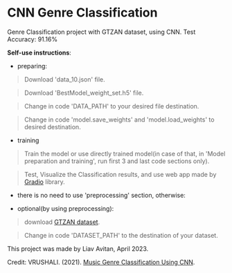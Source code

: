 # CNN Genre Classification
Genre Classification project with GTZAN dataset, using CNN.
Test Accuracy: 91.16%

**Self-use instructions**:
* preparing:
> Download 'data_10.json' file.

> Download 'BestModel_weight_set.h5' file.

>	Change in code 'DATA_PATH' to your desired file destination.

> Change in code 'model.save_weights' and 'model.load_weights' to desired destination.
* training
> Train the model or use directly trained model(in case of that, in 'Model preparation and training', run first 3 and last code sections only).

> Test, Visualize the Classification results, and use web app made by [Gradio](https://gradio.app/) library.

- there is no need to use 'preprocessing' section, otherwise:

* optional(by using preprocessing):
> download [GTZAN dataset](https://www.kaggle.com/datasets/andradaolteanu/gtzan-dataset-music-genre-classification).

> Change in code 'DATASET_PATH' to the destination of your dataset.


This project was made by Liav Avitan, April 2023.

Credit:
VRUSHALI. (2021).   [Music Genre Classification Using CNN](https://www.kaggle.com/code/vrushaliingle/music-genre-classification-using-cnn/notebook).


